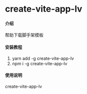 # create-vite-app-lv

#### 介绍
帮助下载脚手架模板

#### 安装教程

1.  yarn add -g create-vite-app-lv
2.  npm i -g create-vite-app-lv

#### 使用说明

create-vite-app-lv <your-directory>

